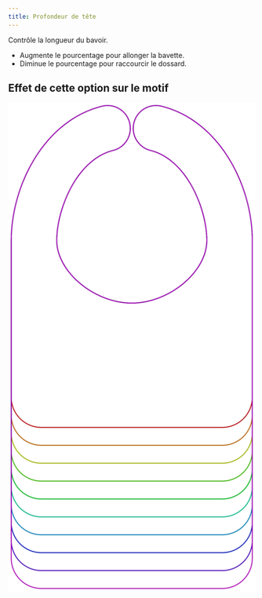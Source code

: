 ```yaml
---
title: Profondeur de tête
---
```


Contrôle la longueur du bavoir.

- Augmente le pourcentage pour allonger la bavette.
- Diminue le pourcentage pour raccourcir le dossard.

## Effet de cette option sur le motif

![Cette image montre l'effet de cette option en superposant plusieurs variantes qui ont une valeur différente pour cette option](bob_lengthratio_sample.svg "Effet de cette option sur le motif")
